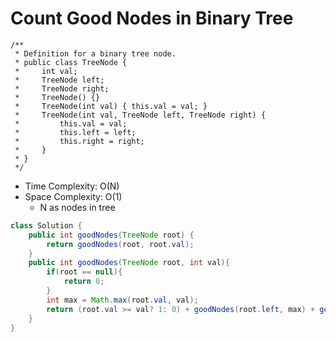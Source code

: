 # Count Good Nodes in Binary Tree

```
/**
 * Definition for a binary tree node.
 * public class TreeNode {
 *     int val;
 *     TreeNode left;
 *     TreeNode right;
 *     TreeNode() {}
 *     TreeNode(int val) { this.val = val; }
 *     TreeNode(int val, TreeNode left, TreeNode right) {
 *         this.val = val;
 *         this.left = left;
 *         this.right = right;
 *     }
 * }
 */
```

- Time Complexity: O(N)
- Space Complexity: O(1)
  - N as nodes in tree

```java
class Solution {
    public int goodNodes(TreeNode root) {
        return goodNodes(root, root.val);
    }
    public int goodNodes(TreeNode root, int val){
        if(root == null){
            return 0;
        }
        int max = Math.max(root.val, val);
        return (root.val >= val? 1: 0) + goodNodes(root.left, max) + goodNodes(root.right, max);
    }
}
```
